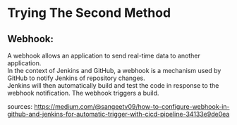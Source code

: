# Trying The Second Method

## Webhook:
A webhook allows an application to send real-time data to another application. </br>
In the context of Jenkins and GitHub, a webhook is a mechanism used by GitHub to notify Jenkins of repository changes. </br>
Jenkins will then automatically build and test the code in response to the webhook notification. The webhook triggers a build. </br>

sources:
https://medium.com/@sangeetv09/how-to-configure-webhook-in-github-and-jenkins-for-automatic-trigger-with-cicd-pipeline-34133e9de0ea
